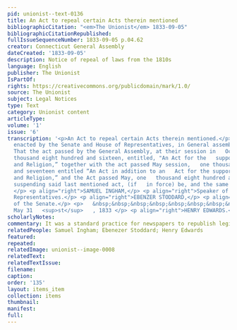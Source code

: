 ```yaml
---
pid: unionist--text-0136
title: An Act to repeal certain Acts therein mentioned
bibliographicCitation: "<em>The Unionist</em> 1833-09-05"
bibliographicCitationRepublished: 
fullIssueSequenceNumber: 1833-09-05 p.04.62
creator: Connecticut General Assembly
dateCreated: '1833-09-05'
description: Notice of repeal of laws from the 1810s
language: English
publisher: The Unionist
IsPartOf: 
rights: https://creativecommons.org/publicdomain/mark/1.0/
source: The Unionist
subject: Legal Notices
type: Text
category: Unionist content
articleType: 
volume: '1'
issue: '6'
transcription: '<p>An Act to repeal certain Acts therein mentioned.</p> <p>   BE it
  enacted by the Senate and House of Representatives, in General assembly   convened,
  That the act passed by the General Assembly, at their session in   October, one
  thousand eight hundred and sixteen, entitled, "An Act for the   support of Literature
  and Religion,” together with the act passed May session,   one thousand eight hundred
  and seventeen entitled “An Act in addition to an   Act for the support of Literature
  and Religion,” and the Act passed May, one   thousand eight hundred and thirty-two,
  suspending said last mentioned act, (if   in force) be, and the same is hereby repealed.
  </p> <p align="right">SAMUEL INGHAM,</p> <p align="right">Speaker of the House of
  Representatives.</p> <p align="right">EBENZER STODDARD,</p> <p align="right">President
  of the Senate.</p> <p>   &nbsp;&nbsp;&nbsp;&nbsp;&nbsp;&nbsp;&nbsp;&nbsp;&nbsp;&nbsp;&nbsp;&nbsp;&nbsp;&nbsp;&nbsp;&nbsp;&nbsp;&nbsp;&nbsp;&nbsp;&nbsp;&nbsp;&nbsp;&nbsp;&nbsp;&nbsp;&nbsp;&nbsp;&nbsp;&nbsp;&nbsp;&nbsp;&nbsp;&nbsp;&nbsp;&nbsp;&nbsp;&nbsp;&nbsp;&nbsp;&nbsp;&nbsp;&nbsp;&nbsp;&nbsp;&nbsp;&nbsp;&nbsp;&nbsp;&nbsp;&nbsp;&nbsp;&nbsp;&nbsp;&nbsp;&nbsp;&nbsp;&nbsp;&nbsp;&nbsp;&nbsp;&nbsp;&nbsp;&nbsp;&nbsp;&nbsp;&nbsp;&nbsp;&nbsp;&nbsp;&nbsp;&nbsp;&nbsp;&nbsp;&nbsp;&nbsp;&nbsp;&nbsp;&nbsp;&nbsp;&nbsp;&nbsp;&nbsp;   Approved,
  May 31   <sup>st</sup>   , 1833 </p> <p align="right">HENRY EDWARDS.</p> <p></p> '
scholarlyNotes: 
commentary: It was a standard practice for newspapers to republish legislative acts
relatedPeople: Samuel Ingham; Ebenezer Stoddard; Henry Edwards
featured: 
repeated: 
relatedImage: unionist--image-0008
relatedText: 
relatedTextIssue: 
filename: 
caption: 
order: '135'
layout: items_item
collection: items
thumbnail: 
manifest: 
full: 
---
```

